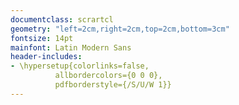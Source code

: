 ```yaml
---
documentclass: scrartcl
geometry: "left=2cm,right=2cm,top=2cm,bottom=3cm"
fontsize: 14pt
mainfont: Latin Modern Sans
header-includes:
- \hypersetup{colorlinks=false,
          allbordercolors={0 0 0},
          pdfborderstyle={/S/U/W 1}}
---
```


